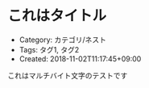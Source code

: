 これはタイトル
==============
- Category: カテゴリ/ネスト
- Tags: タグ1, タグ2
- Created: 2018-11-02T11:17:45+09:00

これはマルチバイト文字のテストです
